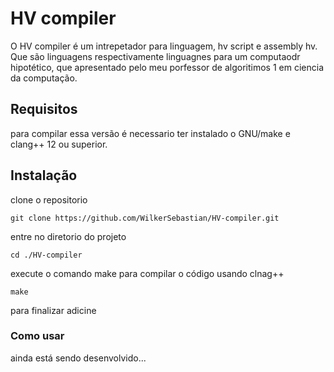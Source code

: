 # HV compiler

O HV compiler é um intrepetador para linguagem, hv script e assembly hv.
Que são linguagens respectivamente linguagnes para um computaodr
hipotético, que apresentado pelo meu porfessor de algoritimos 1 em 
ciencia da computação.

## Requisitos

para compilar essa versão é necessario ter instalado o
GNU/make e clang++ 12 ou superior.

## Instalação

clone o repositorio

```
git clone https://github.com/WilkerSebastian/HV-compiler.git
```

entre no diretorio do projeto
```
cd ./HV-compiler
```

execute o comando make para compilar o código usando clnag++

```
make
```

para finalizar adicine 

### Como usar

ainda está sendo desenvolvido...
